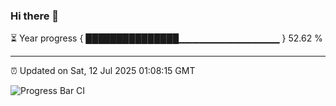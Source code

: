 ### Hi there 👋

⏳ Year progress { ███████████████▁▁▁▁▁▁▁▁▁▁▁▁▁▁▁ } 52.62 %

---

⏰ Updated on Sat, 12 Jul 2025 01:08:15 GMT

![Progress Bar CI](https://github.com/code-lakshay/GitHub-Actions-Demo/workflows/Progress%20Bar%20CI/badge.svg)

